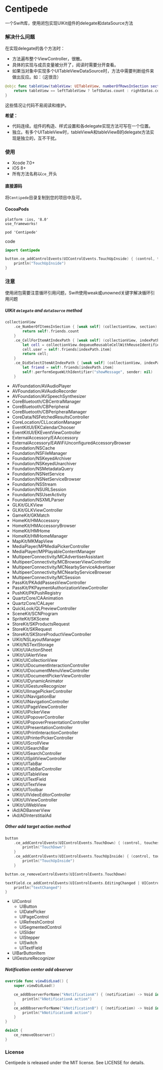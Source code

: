 # Centipede

一个Swift库，使用闭包实现UIKit组件的delegate和dataSource方法

### 解决什么问题
在实现delegate的各个方法时：

- 方法遍布整个ViewController，很散。
- 具体的实现与成员变量被分开了，阅读时需要分开查看。
- 如果当对象中实现多个UITableViewDataSource时，方法中需要判断组件来做出反应。如：（这很丑）

```swift
@objc func tableView(tableView: UITableView, numberOfRowsInSection section: Int) -> Int {
    return tableView == leftTableView ? leftDatas.count : rightDatas.count
}
```

这些情况让代码不易阅读和维护。

**希望：**

- 代码连续。组件的构造、样式设置和各delegate实现方法可写在一个位置。
- 独立。有多个UITableView时，tableViewA和tableViewB的delegate方法实现是独立的，互不干扰。

### 使用

- Xcode 7.0+
- iOS 8+
- 所有方法名称以`ce_`开头

#### 直接源码

将`Centipede`目录复制到您的项目中及可。

#### CocoaPods

```
platform :ios, '8.0'
use_frameworks!

pod 'Centipede'
```
code

```swift
import Centipede

button.ce_addControlEvents(UIControlEvents.TouchUpInside) { (control, touches) -> Void in
    println("TouchUpInside")
}
```

### 注意

使用闭包需要注意循环引用问题，Swift使用weak或unowned关键字解决循环引用问题

##### UIKit `delegate` and `dataSource` method

```swift
collectionView
    .ce_NumberOfItemsInSection { [weak self] (collectionView, section) -> Int in
        return self!.friends.count
    }
    .ce_CellForItemAtIndexPath { [weak self] (collectionView, indexPath) -> UICollectionViewCell in
        let cell = collectionView.dequeueReusableCellWithReuseIdentifier("MYCELL", forIndexPath: indexPath) as! UserCollectionViewCell
        cell.user = self!.friends[indexPath.item]
        return cell;
    }
    .ce_DidSelectItemAtIndexPath { [weak self] (collectionView, indexPath) -> Void in
        let friend = self!.friends[indexPath.item]
        self!.performSegueWithIdentifier("showMessage", sender: nil)
    }
```

- AVFoundation/AVAudioPlayer
- AVFoundation/AVAudioRecorder
- AVFoundation/AVSpeechSynthesizer
- CoreBluetooth/CBCentralManager
- CoreBluetooth/CBPeripheral
- CoreBluetooth/CBPeripheralManager
- CoreData/NSFetchedResultsController
- CoreLocation/CLLocationManager
- EventKitUI/EKCalendarChooser
- EventKitUI/EKEventViewController
- ExternalAccessory/EAAccessory
- ExternalAccessory/EAWiFiUnconfiguredAccessoryBrowser
- Foundation/NSCache
- Foundation/NSFileManager
- Foundation/NSKeyedArchiver
- Foundation/NSKeyedUnarchiver
- Foundation/NSMetadataQuery
- Foundation/NSNetService
- Foundation/NSNetServiceBrowser
- Foundation/NSStream
- Foundation/NSURLSession
- Foundation/NSUserActivity
- Foundation/NSXMLParser
- GLKit/GLKView
- GLKit/GLKViewController
- GameKit/GKMatch
- HomeKit/HMAccessory
- HomeKit/HMAccessoryBrowser
- HomeKit/HMHome
- HomeKit/HMHomeManager
- MapKit/MKMapView
- MediaPlayer/MPMediaPickerController
- MediaPlayer/MPPlayableContentManager
- MultipeerConnectivity/MCAdvertiserAssistant
- MultipeerConnectivity/MCBrowserViewController
- MultipeerConnectivity/MCNearbyServiceAdvertiser
- MultipeerConnectivity/MCNearbyServiceBrowser
- MultipeerConnectivity/MCSession
- PassKit/PKAddPassesViewController
- PassKit/PKPaymentAuthorizationViewController
- PushKit/PKPushRegistry
- QuartzCore/CAAnimation
- QuartzCore/CALayer
- QuickLook/QLPreviewController
- SceneKit/SCNProgram
- SpriteKit/SKScene
- StoreKit/SKProductsRequest
- StoreKit/SKRequest
- StoreKit/SKStoreProductViewController
- UIKit/NSLayoutManager
- UIKit/NSTextStorage
- UIKit/UIActionSheet
- UIKit/UIAlertView
- UIKit/UICollectionView
- UIKit/UIDocumentInteractionController
- UIKit/UIDocumentMenuViewController
- UIKit/UIDocumentPickerViewController
- UIKit/UIDynamicAnimator
- UIKit/UIGestureRecognizer
- UIKit/UIImagePickerController
- UIKit/UINavigationBar
- UIKit/UINavigationController
- UIKit/UIPageViewController
- UIKit/UIPickerView
- UIKit/UIPopoverController
- UIKit/UIPopoverPresentationController
- UIKit/UIPresentationController
- UIKit/UIPrintInteractionController
- UIKit/UIPrinterPickerController
- UIKit/UIScrollView
- UIKit/UISearchBar
- UIKit/UISearchController
- UIKit/UISplitViewController
- UIKit/UITabBar
- UIKit/UITabBarController
- UIKit/UITableView
- UIKit/UITextField
- UIKit/UITextView
- UIKit/UIToolbar
- UIKit/UIVideoEditorController
- UIKit/UIViewController
- UIKit/UIWebView
- iAd/ADBannerView
- iAd/ADInterstitialAd

##### Other add target action method

```swift
button
    .ce_addControlEvents(UIControlEvents.TouchDown) { (control, touches) -> Void in
        println("TouchDown")
    }
    .ce_addControlEvents(UIControlEvents.TouchUpInside) { (control, touches) -> Void in
        println("TouchUpInside")
    }

button.ce_removeControlEvents(UIControlEvents.TouchDown)

textField.ce_addControlEvents(UIControlEvents.EditingChanged | UIControlEvents.EditingDidBegin) { (control, touches) -> Void in
    println("textChanged")
}
```

- UIControl
    - UIButton
    - UIDatePicker
    - UIPageControl
    - UIRefreshControl
    - UISegmentedControl
    - UISlider
    - UIStepper
    - UISwitch
    - UITextField
- UIBarButtonItem
- UIGestureRecognizer

##### Notification center add observer

```swift
override func viewDidLoad() {
    super.viewDidLoad()

    ce_addObserverForName("kNotificationA") { (notification) -> Void in
        println("kNotificationA action")
    }
    ce_addObserverForName("kNotificationB") { (notification) -> Void in
        println("kNotificationB action")
    }
}

deinit {
    ce_removeObserver()
}
```

### License

Centipede is released under the MIT license. See LICENSE for details.


